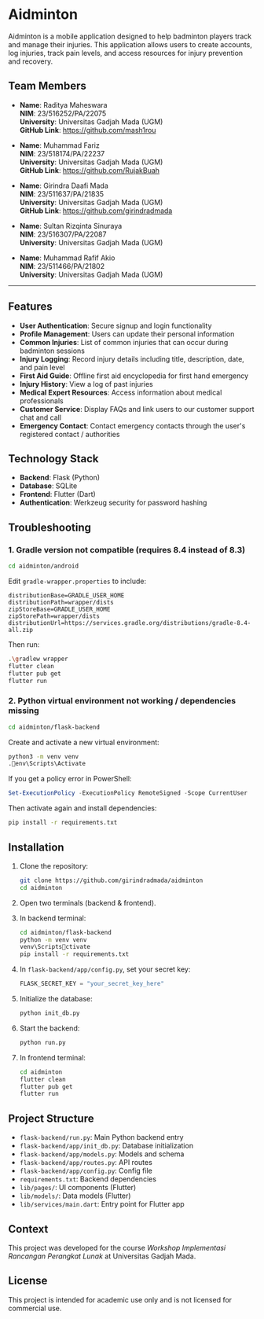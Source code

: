 # Aidminton

Aidminton is a mobile application designed to help badminton players track and manage their injuries. This application allows users to create accounts, log injuries, track pain levels, and access resources for injury prevention and recovery.

## Team Members

- **Name**: Raditya Maheswara  
  **NIM**: 23/516252/PA/22075  
  **University**: Universitas Gadjah Mada (UGM)  
  **GitHub Link**: https://github.com/mash1rou

- **Name**: Muhammad Fariz  
  **NIM**: 23/518174/PA/22237  
  **University**: Universitas Gadjah Mada (UGM)  
  **GitHub Link**: https://github.com/RujakBuah

- **Name**: Girindra Daafi Mada  
  **NIM**: 23/511637/PA/21835  
  **University**: Universitas Gadjah Mada (UGM)  
  **GitHub Link**: https://github.com/girindradmada

- **Name**: Sultan Rizqinta Sinuraya  
  **NIM**: 23/516307/PA/22087  
  **University**: Universitas Gadjah Mada (UGM)

- **Name**: Muhammad Rafif Akio  
  **NIM**: 23/511466/PA/21802  
  **University**: Universitas Gadjah Mada (UGM)

---

## Features

- **User Authentication**: Secure signup and login functionality
- **Profile Management**: Users can update their personal information
- **Common Injuries**: List of common injuries that can occur during badminton sessions
- **Injury Logging**: Record injury details including title, description, date, and pain level
- **First Aid Guide**: Offline first aid encyclopedia for first hand emergency
- **Injury History**: View a log of past injuries
- **Medical Expert Resources**: Access information about medical professionals
- **Customer Service**: Display FAQs and link users to our customer support chat and call
- **Emergency Contact**: Contact emergency contacts through the user's registered contact / authorities 

## Technology Stack

- **Backend**: Flask (Python)
- **Database**: SQLite
- **Frontend**: Flutter (Dart)
- **Authentication**: Werkzeug security for password hashing

## Troubleshooting

### 1. Gradle version not compatible (requires 8.4 instead of 8.3)

```bash
cd aidminton/android
```

Edit `gradle-wrapper.properties` to include:
```
distributionBase=GRADLE_USER_HOME
distributionPath=wrapper/dists
zipStoreBase=GRADLE_USER_HOME
zipStorePath=wrapper/dists
distributionUrl=https://services.gradle.org/distributions/gradle-8.4-all.zip
```

Then run:
```bash
.\gradlew wrapper
flutter clean
flutter pub get
flutter run
```

### 2. Python virtual environment not working / dependencies missing

```bash
cd aidminton/flask-backend
```

Create and activate a new virtual environment:
```bash
python3 -m venv venv
.env\Scripts\Activate
```

If you get a policy error in PowerShell:
```powershell
Set-ExecutionPolicy -ExecutionPolicy RemoteSigned -Scope CurrentUser
```

Then activate again and install dependencies:
```bash
pip install -r requirements.txt
```

## Installation

1. Clone the repository:
   ```bash
   git clone https://github.com/girindradmada/aidminton
   cd aidminton
   ```

2. Open two terminals (backend & frontend).

3. In backend terminal:
   ```bash
   cd aidminton/flask-backend
   python -m venv venv
   venv\Scriptsctivate
   pip install -r requirements.txt
   ```

4. In `flask-backend/app/config.py`, set your secret key:
   ```python
   FLASK_SECRET_KEY = "your_secret_key_here"
   ```

5. Initialize the database:
   ```bash
   python init_db.py
   ```

6. Start the backend:
   ```bash
   python run.py
   ```

7. In frontend terminal:
   ```bash
   cd aidminton
   flutter clean
   flutter pub get
   flutter run
   ```

## Project Structure

- `flask-backend/run.py`: Main Python backend entry
- `flask-backend/app/init_db.py`: Database initialization
- `flask-backend/app/models.py`: Models and schema
- `flask-backend/app/routes.py`: API routes
- `flask-backend/app/config.py`: Config file
- `requirements.txt`: Backend dependencies
- `lib/pages/`: UI components (Flutter)
- `lib/models/`: Data models (Flutter)
- `lib/services/main.dart`: Entry point for Flutter app

## Context

This project was developed for the course *Workshop Implementasi Rancangan Perangkat Lunak* at Universitas Gadjah Mada.

## License

This project is intended for academic use only and is not licensed for commercial use.

